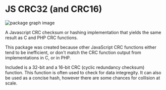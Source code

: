 # JS CRC32 (and CRC16)

![package graph image](assets/images/graph-image.png)

A Javascript CRC checksum or hashing implementation that yields the same result as C and PHP CRC functions.

This package was created because other JavaScript CRC functions either tend to be inefficient, or don't match the CRC function output from implementations in C, or in PHP.

Included is a 32-bit and a 16-bit CRC (cyclic redundancy checksum) function. This function is often used to check for data integregity. It can also be used as a concise hash, however there are some chances for collision at scale.
